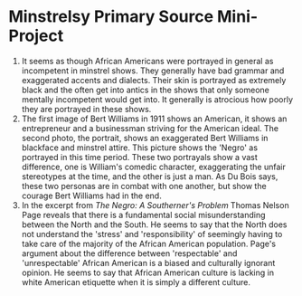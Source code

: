 # Minstrelsy Primary Source Mini-Project

1. It seems as though African Americans were portrayed in general as incompetent in minstrel shows. They generally have bad grammar and exaggerated accents and dialects. Their skin is portrayed as extremely black and the often get into antics in the shows that only someone mentally incompetent would get into. It generally is atrocious how poorly they are portrayed in these shows.
2. The first image of Bert Williams in 1911 shows an American, it shows an entrepreneur and a businessman striving for the American ideal. The second photo, the portrait, shows an exaggerated Bert Williams in blackface and minstrel attire. This picture shows the 'Negro' as portrayed in this time period. These two portrayals show a vast difference, one is William's comedic character, exaggerating the unfair stereotypes at the time, and the other is just a man. As Du Bois says, these two personas are in combat with one another, but show the courage Bert Williams had in the end.
3. In the excerpt from *The Negro: A Southerner's Problem* Thomas Nelson Page reveals that there is a fundamental social misunderstanding  between the North and the South. He seems to say that the North does not understand the 'stress' and 'responsibility' of seemingly having to take care of the majority of the African American population. Page's argument about the difference between 'respectable' and 'unrespectable' African American is a biased and culturally ignorant opinion. He seems to say that African American culture is lacking in white American etiquette when it is simply a different culture.